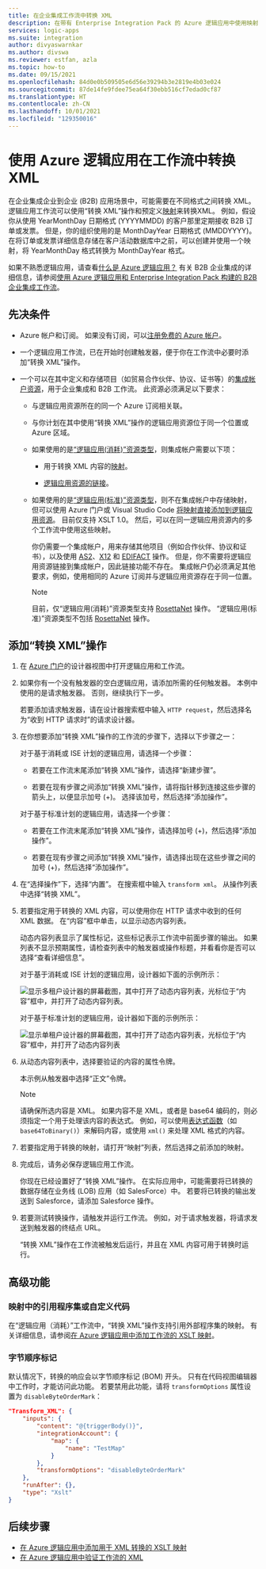 ```yaml
---
title: 在企业集成工作流中转换 XML
description: 在带有 Enterprise Integration Pack 的 Azure 逻辑应用中使用映射转换 XML。
services: logic-apps
ms.suite: integration
author: divyaswarnkar
ms.author: divswa
ms.reviewer: estfan, azla
ms.topic: how-to
ms.date: 09/15/2021
ms.openlocfilehash: 84d0e0b509505e6d56e39294b3e2819e4b03e024
ms.sourcegitcommit: 87de14fe9fdee75ea64f30ebb516cf7edad0cf87
ms.translationtype: HT
ms.contentlocale: zh-CN
ms.lasthandoff: 10/01/2021
ms.locfileid: "129350016"
---
```

# <a name="transform-xml-in-workflows-with-azure-logic-apps"></a>使用 Azure 逻辑应用在工作流中转换 XML

在企业集成企业到企业 (B2B) 应用场景中，可能需要在不同格式之间转换 XML。 逻辑应用工作流可以使用“转换 XML”操作和预定义[映射](logic-apps-enterprise-integration-maps.md)来转换XML。 例如，假设你从使用 YearMonthDay 日期格式 (YYYYMMDD) 的客户那里定期接收 B2B 订单或发票。 但是，你的组织使用的是 MonthDayYear 日期格式 (MMDDYYYY)。 在将订单或发票详细信息存储在客户活动数据库中之前，可以创建并使用一个映射，将 YearMonthDay 格式转换为 MonthDayYear 格式。

如果不熟悉逻辑应用，请查看[什么是 Azure 逻辑应用？](logic-apps-overview.md) 有关 B2B 企业集成的详细信息，请参阅[使用 Azure 逻辑应用和 Enterprise Integration Pack 构建的 B2B 企业集成工作流](logic-apps-enterprise-integration-overview.md)。

## <a name="prerequisites"></a>先决条件

* Azure 帐户和订阅。 如果没有订阅，可以[注册免费的 Azure 帐户](https://azure.microsoft.com/free/?WT.mc_id=A261C142F)。

* 一个逻辑应用工作流，已在开始时创建触发器，便于你在工作流中必要时添加“转换 XML”操作。

* 一个可以在其中定义和存储项目（如贸易合作伙伴、协议、证书等）的[集成帐户资源](logic-apps-enterprise-integration-create-integration-account.md)，用于企业集成和 B2B 工作流。 此资源必须满足以下要求：

  * 与逻辑应用资源所在的同一个 Azure 订阅相关联。

  * 与你计划在其中使用“转换 XML”操作的逻辑应用资源位于同一个位置或 Azure 区域。

  * 如果使用的是[“逻辑应用(消耗)”资源类型](logic-apps-overview.md#resource-type-and-host-environment-differences)，则集成帐户需要以下项：

    * 用于转换 XML 内容的[映射](logic-apps-enterprise-integration-maps.md)。

    * [逻辑应用资源的链接](logic-apps-enterprise-integration-create-integration-account.md#link-account)。

  * 如果使用的是[“逻辑应用(标准)”资源类型](logic-apps-overview.md#resource-type-and-host-environment-differences)，则不在集成帐户中存储映射， 但可以使用 Azure 门户或 Visual Studio Code [将映射直接添加到逻辑应用资源](logic-apps-enterprise-integration-maps.md)。 目前仅支持 XSLT 1.0。 然后，可以在同一逻辑应用资源内的多个工作流中使用这些映射。

    你仍需要一个集成帐户，用来存储其他项目（例如合作伙伴、协议和证书），以及使用 [AS2](logic-apps-enterprise-integration-as2.md)、[X12](logic-apps-enterprise-integration-x12.md) 和 [EDIFACT](logic-apps-enterprise-integration-edifact.md) 操作。 但是，你不需要将逻辑应用资源链接到集成帐户，因此链接功能不存在。 集成帐户仍必须满足其他要求，例如，使用相同的 Azure 订阅并与逻辑应用资源存在于同一位置。

    > [!NOTE]
    > 目前，仅“逻辑应用(消耗)”资源类型支持 [RosettaNet](logic-apps-enterprise-integration-rosettanet.md) 操作。 “逻辑应用(标准)”资源类型不包括 [RosettaNet](logic-apps-enterprise-integration-rosettanet.md) 操作。

## <a name="add-transform-xml-action"></a>添加“转换 XML”操作

1. 在 [Azure 门户](https://portal.azure.com)的设计器视图中打开逻辑应用和工作流。

1. 如果你有一个没有触发器的空白逻辑应用，请添加所需的任何触发器。 本例中使用的是请求触发器。 否则，继续执行下一步。

   若要添加请求触发器，请在设计器搜索框中输入 `HTTP request`，然后选择名为“收到 HTTP 请求时”的请求设计器。

1. 在你想要添加“转换 XML”操作的工作流的步骤下，选择以下步骤之一：

   对于基于消耗或 ISE 计划的逻辑应用，请选择一个步骤：

   * 若要在工作流末尾添加“转换 XML”操作，请选择“新建步骤”。

   * 若要在现有步骤之间添加“转换 XML”操作，请将指针移到连接这些步骤的箭头上，以便显示加号 (+)。 选择该加号，然后选择“添加操作”。 

   对于基于标准计划的逻辑应用，请选择一个步骤：

   * 若要在工作流末尾添加“转换 XML”操作，请选择加号 (+)，然后选择“添加操作”。

   * 若要在现有步骤之间添加“转换 XML”操作，请选择出现在这些步骤之间的加号 (+)，然后选择“添加操作”。

1. 在“选择操作”下，选择“内置”。  在搜索框中输入 `transform xml`。 从操作列表中选择“转换 XML”。

1. 若要指定用于转换的 XML 内容，可以使用你在 HTTP 请求中收到的任何 XML 数据。 在“内容”框中单击，以显示动态内容列表。

   动态内容列表显示了属性标记，这些标记表示工作流中前面步骤的输出。 如果列表不显示预期属性，请检查列表中的触发器或操作标题，并看看你是否可以选择“查看详细信息”。

   对于基于消耗或 ISE 计划的逻辑应用，设计器如下面的示例所示：

   ![显示多租户设计器的屏幕截图，其中打开了动态内容列表，光标位于“内容”框中，并打开了动态内容列表。](./media/logic-apps-enterprise-integration-transform/open-dynamic-content-list-multi-tenant.png)

   对于基于标准计划的逻辑应用，设计器如下面的示例所示：

   ![显示单租户设计器的屏幕截图，其中打开了动态内容列表，光标位于“内容”框中，并打开了动态内容列表](./media/logic-apps-enterprise-integration-transform/open-dynamic-content-list-single-tenant.png)

1. 从动态内容列表中，选择要验证的内容的属性令牌。

   本示例从触发器中选择“正文”令牌。

   > [!NOTE]
   > 请确保所选内容是 XML。 如果内容不是 XML，或者是 base64 编码的，则必须指定一个用于处理该内容的表达式。 例如，可以使用[表达式函数](workflow-definition-language-functions-reference.md)（如 `base64ToBinary()`）来解码内容，或使用 `xml()` 来处理 XML 格式的内容。

1. 若要指定用于转换的映射，请打开“映射”列表，然后选择之前添加的映射。

1. 完成后，请务必保存逻辑应用工作流。

   你现在已经设置好了“转换 XML”操作。 在实际应用中，可能需要将已转换的数据存储在业务线 (LOB) 应用（如 SalesForce）中。 若要将已转换的输出发送到 Salesforce，请添加 Salesforce 操作。

1. 若要测试转换操作，请触发并运行工作流。 例如，对于请求触发器，将请求发送到触发器的终结点 URL。

   “转换 XML”操作在工作流被触发后运行，并且在 XML 内容可用于转换时运行。

## <a name="advanced-capabilities"></a>高级功能

### <a name="reference-assembly-or-custom-code-from-maps"></a>映射中的引用程序集或自定义代码

在“逻辑应用（消耗）”工作流中，“转换 XML”操作支持引用外部程序集的映射。 有关详细信息，请参阅[在 Azure 逻辑应用中添加工作流的 XSLT 映射](logic-apps-enterprise-integration-maps.md#add-assembly)。

### <a name="byte-order-mark"></a>字节顺序标记

默认情况下，转换的响应会以字节顺序标记 (BOM) 开头。 只有在代码视图编辑器中工作时，才能访问此功能。 若要禁用此功能，请将 `transformOptions` 属性设置为 `disableByteOrderMark`：

```json
"Transform_XML": {
    "inputs": {
        "content": "@{triggerBody()}",
        "integrationAccount": {
            "map": {
                "name": "TestMap"
            }
        },
        "transformOptions": "disableByteOrderMark"
    },
    "runAfter": {},
    "type": "Xslt"
}
```

## <a name="next-steps"></a>后续步骤

* [在 Azure 逻辑应用中添加用于 XML 转换的 XSLT 映射](logic-apps-enterprise-integration-maps.md)
* [在 Azure 逻辑应用中验证工作流的 XML](logic-apps-enterprise-integration-xml-validation.md)
